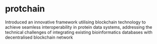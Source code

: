# protchain
Introduced an innovative framework utilising blockchain technology to achieve seamless interoperability in protein data systems, addressing the technical challenges of integrating existing bioinformatics databases with decentralised blockchain network
